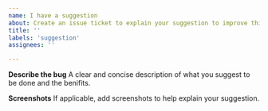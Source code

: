 ```yaml
---
name: I have a suggestion
about: Create an issue ticket to explain your suggestion to improve this repository.
title: ''
labels: 'suggestion'
assignees: ''

---
```


**Describe the bug**
A clear and concise description of what you suggest to be done and the benifits. 

**Screenshots**
If applicable, add screenshots to help explain your suggestion.